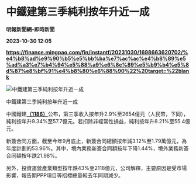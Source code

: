 # 中鐵建第三季純利按年升近一成
**明報新聞網-即時新聞**

**2023-10-30 12:05**

**https://finance.mingpao.com/fin/instantf/20231030/1698663620702/%e4%b8%ad%e9%90%b5%e5%bb%ba%e7%ac%ac%e4%b8%89%e5%ad%a3%e7%b4%94%e5%88%a9%e6%8c%89%e5%b9%b4%e5%8d%87%e8%bf%91%e4%b8%80%e6%88%90%22%20target=%22blank**

![中鐵建第三季純利按年升近一成](https://fs.mingpao.com/fin/20231030/s00010/0266814ca90b996bee952191aa82312e.jpg)

中鐵建第三季純利按年升近一成

中國鐵建[**（1186）**](https://finance.mingpao.com/fin/instantf/20231030/1698663620702/stock1.php?code=1186)公布，第三季收入按年升2.9%至2654億元（人民幣，下同），純利按年升9.34%至57.7億元。若扣除非經常性損益，純利按年升8.21%至55.4億元。

新簽合同方面，截至今年9月底止，新簽合同總額按年減3.12%至1.79萬億元，為年度計劃的53.96%。其中，境內業務新簽合同額按年下降1.44%，境外業務新簽合同額按年跌21.98%。

另外，投資運營產業類型按年跌43%至2118億元，公司解釋，主要原因是受市場影響，報告期PPP項目等招標總量較去年同期減少。